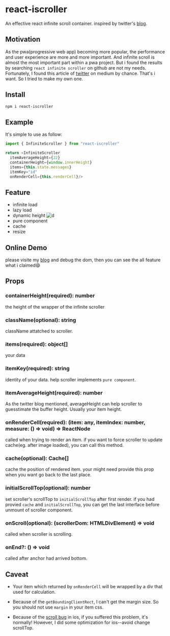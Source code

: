 # react-iscroller

An effective react infinite scroll container. inspired by twitter's [blog](http://itsze.ro/blog/2017/04/09/infinite-list-and-react.html).

## Motivation

As the pwa(progressive web app) becoming more popular, the performance and user experience are more and more important. And infinite scroll is almost the most important part within a pwa project. But i found the results by searching `react infinite scroller` on github are not my needs. Fortunately, I found this article of [twitter](https://medium.com/@paularmstrong/twitter-lite-and-high-performance-react-progressive-web-apps-at-scale-d28a00e780a3) on medium by chance. That's i want. So I tried to make my own one.

## Install

```sh
npm i react-iscroller
```

## Example

It's simple to use as follow:

```ts
import { InfiniteScroller } from "react-iscroller"

return <InfiniteScroller
  itemAverageHeight={22}
  containerHeight={window.innerHeight}
  items={this.state.messages}
  itemKey="id"
  onRenderCell={this.renderCell}/>
```

## Feature

+ infinite load
+ lazy load
+ dynamic height
  ![d](https://pic3.zhimg.com/v2-e769b234a500c9fc2cdb49a6af779a4b_b.gif)
+ pure component
+ cache
+ resize

## Online Demo

please visite my [blog](http://www.corol.me/slack) and debug the dom, then you can see the all feature what i claimed:smile:

## Props

### containerHeight(required): number

the height of the wrapper of the infinite scroller

### className(optional): string

className attatched to scroller.

### items(required): object[]

your data

### itemKey(required): string

identity of your data. help scroller implements `pure component`.

### itemAverageHeight(required): number

As the twitter blog mentioned, averageHeight can help scroller to guesstimate the buffer height. Usually your item height.

### onRenderCell(required): (item: any, itemIndex: number, measure: () => void) => ReactNode

called when trying to render an item. if you want to force scroller to update cache(eg. after image loaded), you can call this method.

### cache(optional): Cache[]

cache the position of rendered item. your might need provide this prop when you want go back to the last place.

### initialScrollTop(optional): number

set scroller's scrollTop to `initialScrollTop` after first render. if you had provied `cache` and `initialScrollTop`, you can get the last interface before unmount of scroller component.

### onScroll(optional): (scrollerDom: HTMLDivElement) => void

called when scroller is scrolling.

### onEnd?: () => void

called after anchor had arrived bottom.

## Caveat

+ Your item which returned by `onRenderCell` will be wrapped by a div that used for calculation.

+ Because of the `getBoundingClientRect`, I can't get the margin size. So you should not use `margin` in your
  item css.

+ Because of the [scroll bug](https://popmotion.io/blog/20170704-manually-set-scroll-while-ios-momentum-scroll-bounces/) in ios, if you suffered this problem, it's normally! However, I did some optimization for ios--avoid change scrollTop.
